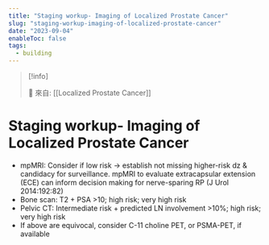 ```yaml
---
title: "Staging workup- Imaging of Localized Prostate Cancer"
slug: "staging-workup-imaging-of-localized-prostate-cancer"
date: "2023-09-04"
enableToc: false
tags:
  - building
---
```


> [!info]
>
> 🌱 來自: [[Localized Prostate Cancer]]

# Staging workup- Imaging of Localized Prostate Cancer

- mpMRI: Consider if low risk → establish not missing higher-risk dz & candidacy for surveillance. mpMRI to evaluate extracapsular extension (ECE) can inform decision making for nerve-sparing RP (J Urol 2014:192:82)
- Bone scan: T2 + PSA >10; high risk; very high risk
- Pelvic CT: Intermediate risk + predicted LN involvement >10%; high risk; very high risk
- If above are equivocal, consider C-11 choline PET, or PSMA-PET, if available
